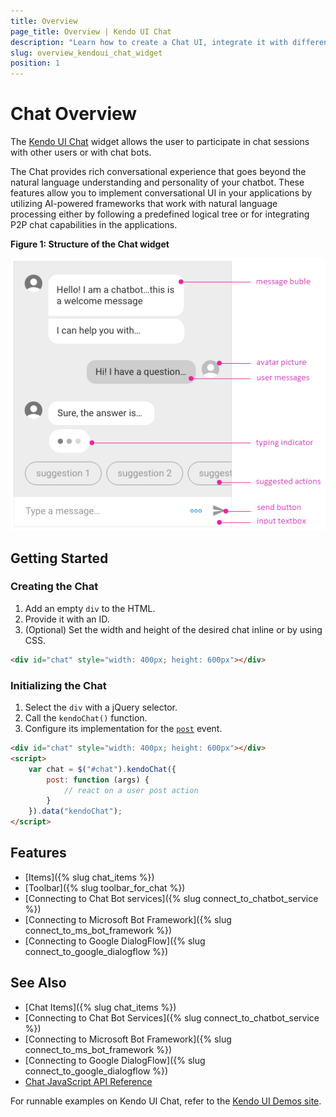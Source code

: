```yaml
---
title: Overview
page_title: Overview | Kendo UI Chat
description: "Learn how to create a Chat UI, integrate it with different frameworks and configure its templates."
slug: overview_kendoui_chat_widget
position: 1
---
```


# Chat Overview

The [Kendo UI Chat](http://demos.telerik.com/kendo-ui/chat/index) widget allows the user to participate in chat sessions with other users or with chat bots.

The Chat provides rich conversational experience that goes beyond the natural language understanding and personality of your chatbot. These features allow you to implement conversational UI in your applications by utilizing AI-powered frameworks that work with natural language processing either by following a predefined logical tree or for integrating P2P chat capabilities in the applications.

 **Figure 1: Structure of the Chat widget**

![Template of the MediaPlayer](images/chat-structure-no-toolbar.png)

## Getting Started

### Creating the Chat

1. Add an empty `div` to the HTML.
1. Provide it with an ID.
1. (Optional) Set the width and height of the desired chat inline or by using CSS.

```html
<div id="chat" style="width: 400px; height: 600px"></div>
```

### Initializing the Chat

1. Select the `div` with a jQuery selector.
1. Call the `kendoChat()` function.
1. Configure its implementation for the [`post`](/api/javascript/ui/chat/events/post) event.

```html
<div id="chat" style="width: 400px; height: 600px"></div>
<script>
	var chat = $("#chat").kendoChat({
		post: function (args) {
			// react on a user post action
		}
	}).data("kendoChat");
</script>
```

## Features

* [Items]({% slug chat_items %})
* [Toolbar]({% slug toolbar_for_chat %})
* [Connecting to Chat Bot services]({% slug connect_to_chatbot_service %})
* [Connecting to Microsoft Bot Framework]({% slug connect_to_ms_bot_framework %})
* [Connecting to Google DialogFlow]({% slug connect_to_google_dialogflow %})

## See Also

* [Chat Items]({% slug chat_items %})
* [Connecting to Chat Bot Services]({% slug connect_to_chatbot_service %})
* [Connecting to Microsoft Bot Framework]({% slug connect_to_ms_bot_framework %})
* [Connecting to Google DialogFlow]({% slug connect_to_google_dialogflow %})
* [Chat JavaScript API Reference](/api/javascript/ui/chat)

For runnable examples on Kendo UI Chat, refer to the [Kendo UI Demos site](http://demos.telerik.com/kendo-ui/chat/index).
